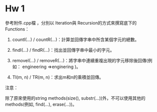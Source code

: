 # Hw 1

參考附件.cpp檔 ，分別以 Iteration與 Recursion的方式來撰寫底下的 Functions：

1. countI(...) / countR(...)：計算並回傳字串中所含某個字元的總數。

2. findI(...) / findR(...)：找出並回傳字串中最小的字元。

3. removeI(...) / removeR(...)：將字串中連續重複出現的字元移除後回傳(例如： engineering =>enginering )。

4. TI(m, n) / TR(m, n)：求出m和n的乘積並回傳。

注意：

除了原來使用的string methods(size(), substr(...))外，不可以使用其他的methods(例如, find(...), erase(...))。